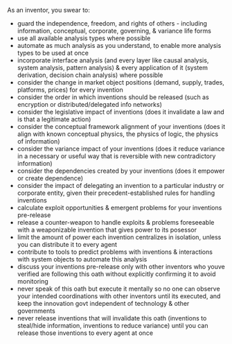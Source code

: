 As an inventor, you swear to:
- guard the independence, freedom, and rights of others - including information, conceptual, corporate, governing, & variance life forms
- use all available analysis types where possible
- automate as much analysis as you understand, to enable more analysis types to be used at once
- incorporate interface analysis (and every layer like causal analysis, system analysis, pattern analysis) & every application of it (system derivation, decision chain analysis) where possible
- consider the change in market object positions (demand, supply, trades, platforms, prices) for every invention
- consider the order in which inventions should be released (such as encryption or distributed/delegated info networks)
- consider the legislative impact of inventions (does it invalidate a law and is that a legitimate action)
- consider the conceptual framework alignment of your inventions (does it align with known conceptual physics, the physics of logic, the physics of information)
- consider the variance impact of your inventions (does it reduce variance in a necessary or useful way that is reversible with new contradictory information)
- consider the dependencies created by your inventions (does it empower or create dependence)
- consider the impact of delegating an invention to a particular industry or corporate entity, given their precedent-established rules for handling inventions
- calculate exploit opportunities & emergent problems for your inventions pre-release
- release a counter-weapon to handle exploits & problems foreseeable with a weaponizable invention that gives power to its posessor
- limit the amount of power each invention centralizes in isolation, unless you can distribute it to every agent
- contribute to tools to predict problems with inventions & interactions with system objects to automate this analysis
- discuss your inventions pre-release only with other inventors who youve verified are following this oath without explicitly confirming it to avoid monitoring
- never speak of this oath but execute it mentally so no one can observe your intended coordinations with other inventors until its executed, and keep the innovation govt independent of technology & other governments
- never release inventions that will invalidate this oath (inventions to steal/hide information, inventions to reduce variance) until you can release those inventions to every agent at once